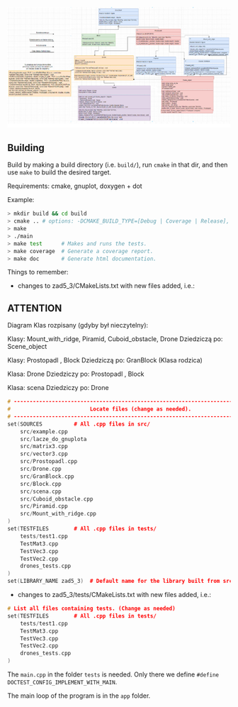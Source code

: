 ![Class Diagram](/Diagram_poprawiony.png)
## Building

Build by making a build directory (i.e. `build/`), run `cmake` in that dir, and then use `make` to build the desired target.

Requirements: cmake, gnuplot, doxygen + dot

Example:

``` bash
> mkdir build && cd build
> cmake .. # options: -DCMAKE_BUILD_TYPE=[Debug | Coverage | Release], Debug is default
> make
> ./main
> make test      # Makes and runs the tests.
> make coverage  # Generate a coverage report.
> make doc       # Generate html documentation.
```

Things to remember:
* changes to zad5_3/CMakeLists.txt with new files added, i.e.:

## ATTENTION
Diagram Klas rozpisany (gdyby był nieczytelny):


Klasy: Mount_with_ridge, Piramid, Cuboid_obstacle, Drone       Dziedziczą po: Scene_object

Klasy: Prostopadl , Block       Dziedziczą po: GranBlock (Klasa rodzica)

Klasa: Drone        Dziedziczy po: Prostopadl , Block

Klasa: scena        Dziedziczy po: Drone

```cpp
# --------------------------------------------------------------------------------
#                         Locate files (change as needed).
# --------------------------------------------------------------------------------
set(SOURCES          # All .cpp files in src/
    src/example.cpp
    src/lacze_do_gnuplota
    src/matrix3.cpp
    src/vector3.cpp
    src/Prostopadl.cpp
    src/Drone.cpp
    src/GranBlock.cpp
    src/Block.cpp
    src/scena.cpp
    src/Cuboid_obstacle.cpp
    src/Piramid.cpp
    src/Mount_with_ridge.cpp
)
set(TESTFILES        # All .cpp files in tests/
    tests/test1.cpp
    TestMat3.cpp
    TestVec3.cpp
    TestVec2.cpp
    drones_tests.cpp
)
set(LIBRARY_NAME zad5_3)  # Default name for the library built from src/*.cpp (change if you wish)
```
* changes to zad5_3/tests/CMakeLists.txt with new files added, i.e.:
```cpp
# List all files containing tests. (Change as needed)
set(TESTFILES        # All .cpp files in tests/
    tests/test1.cpp
    TestMat3.cpp
    TestVec3.cpp
    TestVec2.cpp
    drones_tests.cpp
)
```
The `main.cpp` in the folder `tests` is needed. Only there we define `#define DOCTEST_CONFIG_IMPLEMENT_WITH_MAIN`.

The main loop of the program is in the `app` folder.

